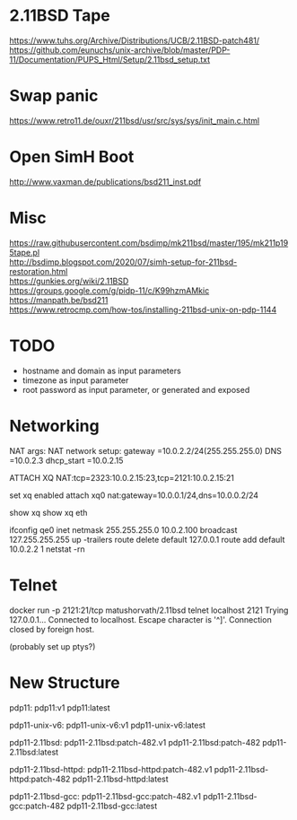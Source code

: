 2.11BSD Tape
============

https://www.tuhs.org/Archive/Distributions/UCB/2.11BSD-patch481/  
https://github.com/eunuchs/unix-archive/blob/master/PDP-11/Documentation/PUPS_Html/Setup/2.11bsd_setup.txt  

Swap panic
==========

https://www.retro11.de/ouxr/211bsd/usr/src/sys/sys/init_main.c.html  

Open SimH Boot
==============

http://www.vaxman.de/publications/bsd211_inst.pdf  

Misc
====
https://raw.githubusercontent.com/bsdimp/mk211bsd/master/195/mk211p195tape.pl  
http://bsdimp.blogspot.com/2020/07/simh-setup-for-211bsd-restoration.html  
https://gunkies.org/wiki/2.11BSD  
https://groups.google.com/g/pidp-11/c/K99hzmAMkic  
https://manpath.be/bsd211  
https://www.retrocmp.com/how-tos/installing-211bsd-unix-on-pdp-1144

TODO
====

- hostname and domain as input parameters
- timezone as input parameter
- root password as input parameter, or generated and exposed

Networking
==========

NAT args:
NAT network setup:
        gateway       =10.0.2.2/24(255.255.255.0)
        DNS           =10.0.2.3
        dhcp_start    =10.0.2.15

ATTACH XQ NAT:tcp=2323:10.0.2.15:23,tcp=2121:10.0.2.15:21

set xq enabled
attach xq0 nat:gateway=10.0.0.1/24,dns=10.0.0.2/24

show xq
show xq eth

ifconfig qe0 inet netmask 255.255.255.0 10.0.2.100 broadcast 127.255.255.255 up -trailers
route delete default 127.0.0.1
route add default 10.0.2.2 1
netstat -rn

Telnet
======

docker run -p 2121:21/tcp matushorvath/2.11bsd
telnet localhost 2121
Trying 127.0.0.1...
Connected to localhost.
Escape character is '^]'.
Connection closed by foreign host.

(probably set up ptys?)

New Structure
=============

pdp11:<sha>
pdp11:v1
pdp11:latest

pdp11-unix-v6:<sha>
pdp11-unix-v6:v1
pdp11-unix-v6:latest

pdp11-2.11bsd:<sha>
pdp11-2.11bsd:patch-482.v1
pdp11-2.11bsd:patch-482
pdp11-2.11bsd:latest

pdp11-2.11bsd-httpd:<sha>
pdp11-2.11bsd-httpd:patch-482.v1
pdp11-2.11bsd-httpd:patch-482
pdp11-2.11bsd-httpd:latest

pdp11-2.11bsd-gcc:<sha>
pdp11-2.11bsd-gcc:patch-482.v1
pdp11-2.11bsd-gcc:patch-482
pdp11-2.11bsd-gcc:latest
